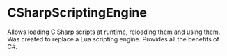 # CSharpScriptingEngine
Allows loading C Sharp scripts at runtime, reloading them and using them. Was created to replace a Lua scripting engine. Provides all the benefits of C#.
